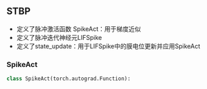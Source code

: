 ## STBP
- 定义了脉冲激活函数 SpikeAct：用于梯度近似
- 定义了脉冲迭代神经元LIFSpike
- 定义了state_update：用于LIFSpike中的膜电位更新并应用SpikeAct

### **SpikeAct**

```python
class SpikeAct(torch.autograd.Function):
```
